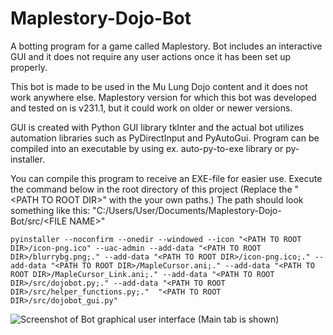 # Maplestory-Dojo-Bot
A botting program for a game called Maplestory. Bot includes an interactive GUI and it does not require any user actions once it has been set up properly.

This bot is made to be used in the Mu Lung Dojo content and it does not work anywhere else.
Maplestory version for which this bot was developed and tested on is v231.1, but it could work on older or newer versions.

GUI is created with Python GUI library tkInter and the actual bot utilizes automation libraries such as PyDirectInput and PyAutoGui.
Program can be compiled into an executable by using ex. auto-py-to-exe library or py-installer.


You can compile this program to receive an EXE-file for easier use.
Execute the command below in the root directory of this project (Replace the "\<PATH TO ROOT DIR\>" with the your own paths.)
The path should look something like this: "C:/Users/User/Documents/Maplestory-Dojo-Bot/src/\<FILE NAME\>"

```console
pyinstaller --noconfirm --onedir --windowed --icon "<PATH TO ROOT DIR>/icon-png.ico" --uac-admin --add-data "<PATH TO ROOT DIR>/blurrybg.png;." --add-data "<PATH TO ROOT DIR>/icon-png.ico;." --add-data "<PATH TO ROOT DIR>/MapleCursor.ani;." --add-data "<PATH TO ROOT DIR>/MapleCursor_Link.ani;." --add-data "<PATH TO ROOT DIR>/src/dojobot.py;." --add-data "<PATH TO ROOT DIR>/src/helper_functions.py;."  "<PATH TO ROOT DIR>/src/dojobot_gui.py"
```

<img src="https://i.imgur.com/z0NqwSe.png" alt="Screenshot of Bot graphical user interface (Main tab is shown)">
